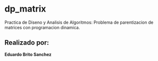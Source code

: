 # dp_matrix
Practica de Diseno y Analisis de Algoritmos: Problema de parentizacion de matrices con programacion dinamica.

## Realizado por:

**Eduardo Brito Sanchez**

